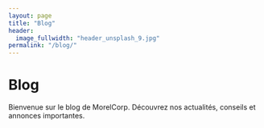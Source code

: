 ```yaml
---
layout: page
title: "Blog"
header:
  image_fullwidth: "header_unsplash_9.jpg"
permalink: "/blog/"
---
```


# Blog

Bienvenue sur le blog de MorelCorp. Découvrez nos actualités, conseils et annonces importantes.
